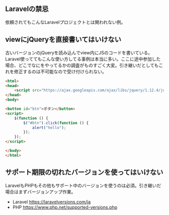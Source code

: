 Laravelの禁忌
----

依頼されてもこんなLaravelプロジェクトとは関われない例。

## viewにjQueryを直接書いてはいけない

古いバージョンのjQueryを読み込んでview内にJSのコードを書いている。Laravel使っててもこんな使い方してる事例は本当に多い。ここに途中参加した場合、どこでなにをやってるかの調査がものすごく大変。引き継いだとしてもこれを修正するのは不可能なので受け付けられない。

```html
<html>
<head>
    <script src="https://ajax.googleapis.com/ajax/libs/jquery/1.12.4/jquery.min.js"></script>
</head>
<body>

<button id="btn">ボタン</button>
<script>
    $(function () {
        $("#btn").click(function () {
            alert("hello");
        });
    });
</script>

</body>
</html>
```

## サポート期限の切れたバージョンを使ってはいけない
LaravelもPHPもその他もサポート中のバージョンを使うのは必須。引き継いだ場合はまずバージョンアップ作業。

- Laravel https://laravelversions.com/ja
- PHP https://www.php.net/supported-versions.php
